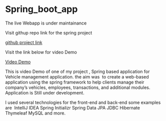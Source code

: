 # Spring_boot_app

The live Webapp is  under maintainance

 Visit githup repo link for the spring project

[github project link](https://github.com/DaveTolulope22/Spring_app)


Visit the link below for video Demo 

[Video Demo](https://photos.app.goo.gl/UxaKvwP93FpJQYsCA)

This is video Demo of one of my project , Spring based application for Vehicle management application.
the aim was  to create a web-based application using the spring framework to help clients manage their company’s vehicles, employees, transactions, and additional modules.
Application is Still under development.

I used several technologies for the front-end and back-end
some examples are 
IntelliJ IDEA
Spring Initializr 
Spring Data JPA 
JDBC 
Hibernate
Thymeleaf 
MySQL
and more.

